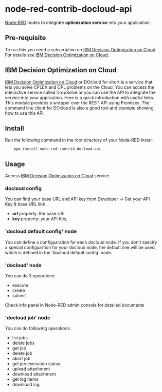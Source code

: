 node-red-contrib-docloud-api
=====================


<a href="http://nodered.org" target="_new">Node-RED</a> nodes to integrate **optimization service** into your application.

Pre-requisite
-------------

To run this you need a subscription on <a href="http://www.ibm.com/software/analytics/docloud">IBM Decision Optimization on Cloud</a>. For details see <a href="http://www.ibm.com/software/analytics/docloud">IBM Decision Optimization on Cloud</a>.

IBM Decision Optimization on Cloud
-------------

<a href="http://www.ibm.com/software/analytics/docloud">IBM Decision Optimization on Cloud</a> or DOcloud for short is a service 
that lets you solve CPLEX and OPL problems on the Cloud. You can access the interactive service called DropSolve or you can 
use the API to integrate the service into your application. Here is a quick introduction with useful links. This module 
provides a wrapper over the REST API using Promises. The command line client for DOcloud is also a good tool and example 
showing how to use this API.


Install
-------

Run the following command in the root directory of your Node-RED install.

        npm install node-red-contrib-docloud-api

Usage
-----

Access <a href="http://www.ibm.com/software/analytics/docloud">IBM Decision Optimization on Cloud</a> service.

### docloud config

You can find your base URL and API key from Developer -> Get your API Key & base URL link

- **url** property: the base URL
- **key** property: your API Key,

### 'docloud default config' node

You can define a configuaration for each docloud node. If you don't specify a special configuartion for your docloud node, the default one will be used, which is defined in the 'docloud default config' node.

### 'docloud' node

You can do 3 operations:

- execute
- create
- submit

Check info panel in Node-RED admin console for detailed documents

### 'docloud job' node

You can do following operations:

- list jobs
- delete jobs
- get job
- delete job
- abort job
- get job execution status
- upload attachment
- download attachment
- get log items
- download log


